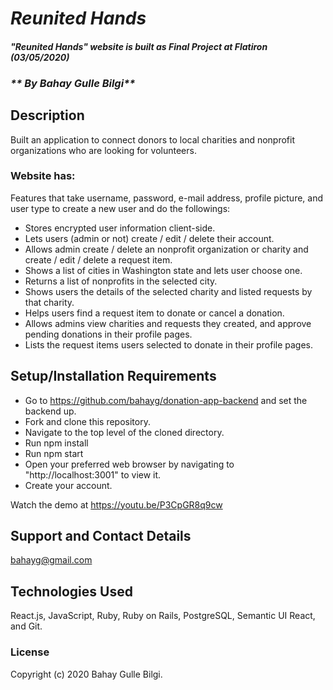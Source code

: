 # _Reunited Hands_

#### _"Reunited Hands" website is built as Final Project at Flatiron (03/05/2020)_
### _** By Bahay Gulle Bilgi**_

## Description

Built an application to connect donors to local charities and nonprofit organizations who are looking for volunteers.

### Website has:

Features that take username, password, e-mail address, profile picture, and user type to create a new user and do the followings:

- Stores encrypted user information client-side.
- Lets users (admin or not) create / edit / delete their account. 
- Allows admin create / delete an nonprofit organization or charity and create / edit / delete a request item.
- Shows a list of cities in Washington state and lets user choose one.
- Returns a list of nonprofits in the selected city. 
- Shows users the details of the selected charity and listed requests by that charity.
- Helps users find a request item to donate or cancel a donation. 
- Allows admins view charities and requests they created, and approve pending donations in their profile pages.
- Lists the request items users selected to donate in their profile pages. 

## Setup/Installation Requirements

* Go to https://github.com/bahayg/donation-app-backend and set the backend up. 
* Fork and clone this repository.
* Navigate to the top level of the cloned directory.
* Run npm install
* Run npm start
* Open your preferred web browser by navigating to "http://localhost:3001" to view it.
* Create your account.

Watch the demo at https://youtu.be/P3CpGR8q9cw
<!-- ## Known Bugs

* Work in progress; there are no known bugs at this time. -->

## Support and Contact Details

bahayg@gmail.com

## Technologies Used

React.js, JavaScript, Ruby, Ruby on Rails, PostgreSQL, Semantic UI React, and Git.      

### License

Copyright (c) 2020 Bahay Gulle Bilgi.
<!-- This software is licenced under the MIT License. -->